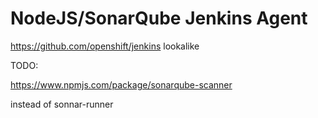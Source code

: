 # NodeJS/SonarQube Jenkins Agent

https://github.com/openshift/jenkins lookalike

TODO:

https://www.npmjs.com/package/sonarqube-scanner

instead of sonnar-runner
